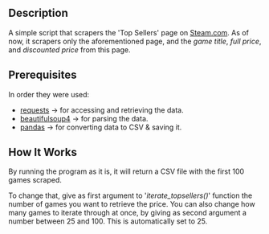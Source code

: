 ## Description

A simple script that scrapers the 'Top Sellers' page on [Steam.com](https://store.steampowered.com/search/?filter=topsellers&os=win). As of now, it scrapers only the aforementioned page, and the _game title_, _full price_, and _discounted price_ from this page.

## Prerequisites

In order they were used:

* [requests](https://requests.readthedocs.io/en/latest/) -> for accessing and retrieving the data.
* [beautifulsoup4](https://pypi.org/project/beautifulsoup4/) -> for parsing the data.
* [pandas](https://pandas.pydata.org/) -> for converting data to CSV & saving it.

## How It Works

By running the program as it is, it will return a CSV file with the first 100 games scraped.

To change that, give as first argument to '_iterate_topsellers()_' function the number of games you want to retrieve the price. You can also change how many games to iterate through at once, by giving as second argument a number between 25 and 100. This is automatically set to 25.
